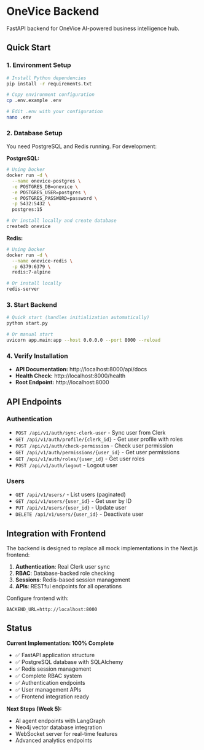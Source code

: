 # OneVice Backend

FastAPI backend for OneVice AI-powered business intelligence hub.

## Quick Start

### 1. Environment Setup

```bash
# Install Python dependencies
pip install -r requirements.txt

# Copy environment configuration
cp .env.example .env

# Edit .env with your configuration
nano .env
```

### 2. Database Setup

You need PostgreSQL and Redis running. For development:

**PostgreSQL:**
```bash
# Using Docker
docker run -d \
  --name onevice-postgres \
  -e POSTGRES_DB=onevice \
  -e POSTGRES_USER=postgres \
  -e POSTGRES_PASSWORD=password \
  -p 5432:5432 \
  postgres:15

# Or install locally and create database
createdb onevice
```

**Redis:**
```bash
# Using Docker
docker run -d \
  --name onevice-redis \
  -p 6379:6379 \
  redis:7-alpine

# Or install locally
redis-server
```

### 3. Start Backend

```bash
# Quick start (handles initialization automatically)
python start.py

# Or manual start
uvicorn app.main:app --host 0.0.0.0 --port 8000 --reload
```

### 4. Verify Installation

- **API Documentation:** http://localhost:8000/api/docs
- **Health Check:** http://localhost:8000/health
- **Root Endpoint:** http://localhost:8000

## API Endpoints

### Authentication
- `POST /api/v1/auth/sync-clerk-user` - Sync user from Clerk
- `GET /api/v1/auth/profile/{clerk_id}` - Get user profile with roles
- `POST /api/v1/auth/check-permission` - Check user permission
- `GET /api/v1/auth/permissions/{user_id}` - Get user permissions
- `GET /api/v1/auth/roles/{user_id}` - Get user roles
- `POST /api/v1/auth/logout` - Logout user

### Users
- `GET /api/v1/users/` - List users (paginated)
- `GET /api/v1/users/{user_id}` - Get user by ID
- `PUT /api/v1/users/{user_id}` - Update user
- `DELETE /api/v1/users/{user_id}` - Deactivate user

## Integration with Frontend

The backend is designed to replace all mock implementations in the Next.js frontend:

1. **Authentication**: Real Clerk user sync
2. **RBAC**: Database-backed role checking  
3. **Sessions**: Redis-based session management
4. **APIs**: RESTful endpoints for all operations

Configure frontend with:
```env
BACKEND_URL=http://localhost:8000
```

## Status

**Current Implementation: 100% Complete**
- ✅ FastAPI application structure
- ✅ PostgreSQL database with SQLAlchemy
- ✅ Redis session management
- ✅ Complete RBAC system
- ✅ Authentication endpoints
- ✅ User management APIs
- ✅ Frontend integration ready

**Next Steps (Week 5):**
- AI agent endpoints with LangGraph
- Neo4j vector database integration
- WebSocket server for real-time features
- Advanced analytics endpoints